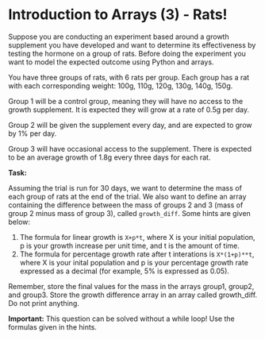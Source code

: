 # Introduction to Arrays (3) - Rats!

Suppose you are conducting an experiment based around a growth supplement you have developed and want to determine its effectiveness by testing the hormone on a group of rats. Before doing the experiment you want to model the expected outcome using Python and arrays.

You have three groups of rats, with 6 rats per group. Each group has a rat with each corresponding weight: 100g, 110g, 120g, 130g, 140g, 150g. 

Group 1 will be a control group, meaning they will have no access to the growth supplement. It is expected they will grow at a rate of 0.5g per day.

Group 2 will be given the supplement every day, and are expected to grow by 1% per day.

Group 3 will have occasional access to the supplement. There is expected to be an average growth of 1.8g every three days for each rat. 


**Task:**

Assuming the trial is run for 30 days, we want to determine the mass of each group of rats at the end of the trial. We also want to define an array containing the difference between the mass of groups 2 and 3 (mass of group 2 minus mass of group 3), called `growth_diff`. Some hints are given below:
 
1. The formula for linear growth is `X+p*t`, where X is your initial population, p is your growth increase per unit time, and t is the amount of time. 
2. The formula for percentage growth rate after t interations is `X*(1+p)**t`, where X is your inital population and p is your percentage growth rate expressed as a decimal (for example, 5% is expressed as 0.05). 

Remember, store the final values for the mass in the arrays group1, group2, and group3. Store the growth difference array in an array called growth_diff. Do not print anything.

**Important:** This question can be solved without a while loop! Use the formulas given in the hints.
